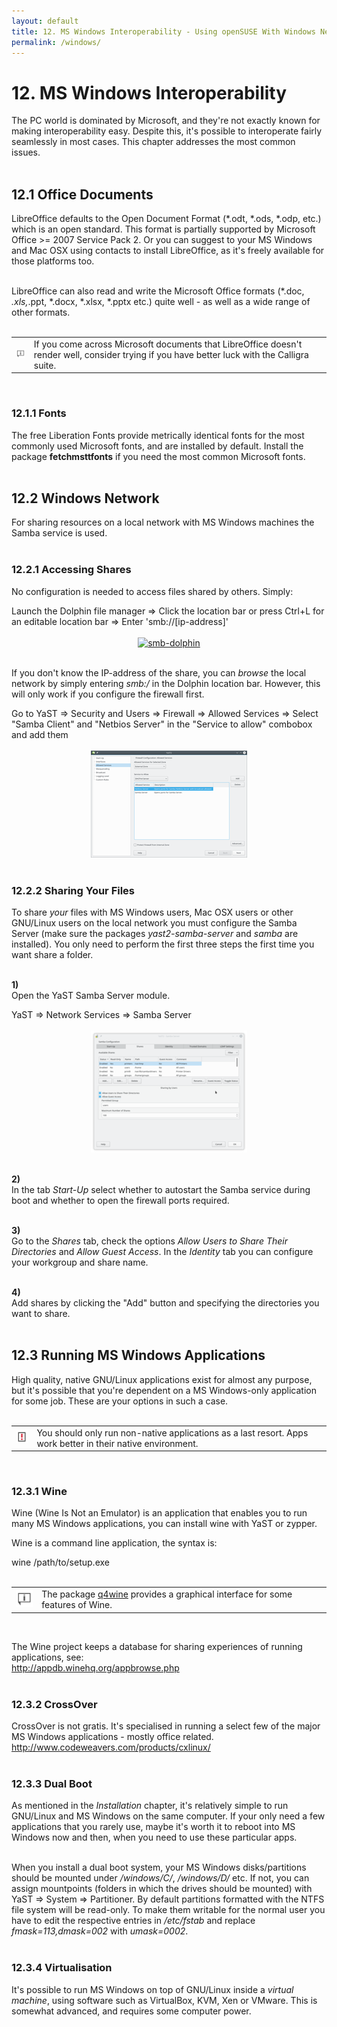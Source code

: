 ```yaml
---
layout: default
title: 12. MS Windows Interoperability - Using openSUSE With Windows Network, Documents and Running MS Windows Applications
permalink: /windows/
---
```


# 12. MS Windows Interoperability

The PC world is dominated by Microsoft, and they're not exactly known for making interoperability easy. Despite this, it's possible to interoperate fairly seamlessly in most cases. This chapter addresses the most common issues.<br /><br />

## 12.1 Office Documents

LibreOffice defaults to the Open Document Format (*.odt, *.ods, *.odp, etc.) which is an open standard. This format is partially supported by Microsoft Office >= 2007 Service Pack 2. Or you can suggest to your MS Windows and Mac OSX using contacts to install LibreOffice, as it's freely available for those platforms too.<br /><br />

LibreOffice can also read and write the Microsoft Office formats (*.doc, *.xls,*.ppt, *.docx, *.xlsx, *.pptx etc.) quite well - as well as a wide range of other formats.<br /><br />

<div class="tip">
<table>
<tbody>
<tr>
<td><img src="images/pics/tip.png" alt="tip" /></td>
<td>If you come across Microsoft documents that LibreOffice doesn't render well, consider trying if you have better luck with the Calligra suite.</td>
</tr>
</tbody>
</table>
</div><br />

### 12.1.1 Fonts

The free Liberation Fonts provide metrically identical fonts for the most commonly used Microsoft fonts, and are installed by default. Install the package <b>fetchmsttfonts</b> if you need the most common Microsoft fonts.<br /><br />

## 12.2 Windows Network

For sharing resources on a local network with MS Windows machines the Samba service is used.<br /><br />

### 12.2.1 Accessing Shares

No configuration is needed to access files shared by others. Simply:
<div class="sti">Launch the Dolphin file manager => Click the location bar or press Ctrl+L for an editable location bar => Enter 'smb://[ip-address]'</div><br />

<center><a href="images/screenshots/smb-dolph.png" rel="thumbnail"><img src="images/screenshots/smb-dolphb.png" alt="smb-dolphin" class="pic" /></a></center><br />

If you don't know the IP-address of the share, you can <i>browse</i> the local network by simply entering <i>smb:/</i> in the Dolphin location bar. However, this will only work if you configure the firewall first.<br />
<div class="sti">Go to YaST =&gt; Security and Users  =&gt; Firewall =&gt; Allowed Services =&gt; Select "Samba Client" and "Netbios Server" in the "Service to allow" combobox and add them</div><br />

<center><a href="images/screenshots/firewall-samba.png" rel="thumbnail"><img src="images/screenshots/firewall-sambab.png" alt="firewall-samba" class="pic" /></a></center><br />

### 12.2.2 Sharing Your Files

To share <i>your</i> files with MS Windows users, Mac OSX users or other GNU/Linux users on the local network you must configure the Samba Server (make sure the packages <i>yast2-samba-server</i> and <i>samba</i> are installed). You only need to perform the first three steps the first time you want share a folder.<br /><br />


<b>1) </b><br />
Open the YaST Samba Server module.
<div class="sti">YaST =&gt; Network Services  =&gt; Samba Server</div><br />


<center><a href="images/screenshots/samba-server.png" rel="thumbnail"><img src="images/screenshots/samba-serverb.png" alt="samba" class="pic" /></a></center><br />


<b>2) </b><br />
In the tab <i>Start-Up</i> select whether to autostart the Samba service during boot and whether to open the firewall ports required.<br /><br />

<b>3) </b><br />
Go to the <i>Shares</i> tab, check the options <i>Allow Users to Share Their Directories</i> and <i>Allow Guest Access</i>. In the <i>Identity</i> tab you can configure your workgroup and share name.<br /><br />

<b>4) </b><br />
Add shares by clicking the "Add" button and specifying the directories you want to share.</i><br /><br />

## 12.3 Running MS Windows Applications

High quality, native GNU/Linux applications exist for almost any purpose, but it's possible that you're dependent on a MS Windows-only application for some job. These are your options in such a case.<br /><br />


<div class="obs">
<table>
<tbody>
<tr>
<td><img src="images/pics/obs.png" alt="obs" /></td>
<td>You should only run non-native applications as a last resort. Apps work better in their native environment.</td>
</tr>
</tbody>
</table>
</div><br />

### 12.3.1 Wine

Wine (Wine Is Not an Emulator) is an application that enables you to run many MS Windows applications, you can install wine with YaST or zypper.

Wine is a command line application, the syntax is:
<div class="cl">wine /path/to/setup.exe</div><br />

<div class="tip">
<table>
<tbody>
<tr>
<td><img src="images/pics/tip.png" alt="tip" /></td>
<td>The package <a href="http://sourceforge.net/projects/q4wine/" target="_blank">q4wine</a> provides a graphical interface for some features of Wine.</td>
</tr>
</tbody>
</table>
</div><br />

The Wine project keeps a database for sharing experiences of running applications, see:<br />
<a href="http://appdb.winehq.org/appbrowse.php" target="_blank">http://appdb.winehq.org/appbrowse.php</a><br /><br />

### 12.3.2 CrossOver

CrossOver is not gratis. It's specialised in running a select few of the major MS Windows applications - mostly office related.<br />
<a href="http://www.codeweavers.com/products/cxlinux/" target="_blank">http://www.codeweavers.com/products/cxlinux/</a><br /><br />

### 12.3.3 Dual Boot

As mentioned in the <i>Installation</i> chapter, it's relatively simple to run GNU/Linux and MS Windows on the same computer. If your only need a few applications that you rarely use, maybe it's worth it to reboot into MS Windows now and then, when you need to use these particular apps.<br /><br />

When you install a dual boot system, your MS Windows disks/partitions should be mounted under <i>/windows/C/</i>, <i>/windows/D/</i> etc. If not, you can assign mountpoints (folders in which the drives should be mounted) with YaST => System => Partitioner. By default partitions formatted with the NTFS file system will be read-only. To make them writable for the normal user you have to edit the respective entries in <i>/etc/fstab</i> and replace <i>fmask=113,dmask=002</i> with <i>umask=0002</i>.<br /><br />

### 12.3.4 Virtualisation

It's possible to run MS Windows on top of GNU/Linux inside a <i>virtual machine</i>, using software such as VirtualBox, KVM, Xen or VMware. This is somewhat advanced, and requires some computer power.<br /><br />

